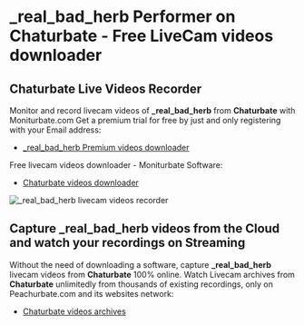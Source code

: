# _real_bad_herb Performer on Chaturbate - Free LiveCam videos downloader

## Chaturbate Live Videos Recorder

Monitor and record livecam videos of **_real_bad_herb** from **Chaturbate** with Moniturbate.com
Get a premium trial for free by just and only registering with your Email address:
* [_real_bad_herb Premium videos downloader](https://moniturbate.com/request-demo-licence-key.html)

Free livecam videos downloader - Moniturbate Software:
* [Chaturbate videos downloader](https://moniturbate.com/moniturbate-download-software.html)

![_real_bad_herb livecam videos recorder](https://peachurnet.com/templates/moniturbate-software.png)


## Capture _real_bad_herb videos from the Cloud and watch your recordings on Streaming

Without the need of downloading a software, capture **_real_bad_herb** livecam videos from **Chaturbate** 100% online.
Watch Livecam archives from **Chaturbate** unlimitedly from thousands of existing recordings, only on Peachurbate.com and its websites network:
* [Chaturbate videos archives](https://peachurnet.com/)